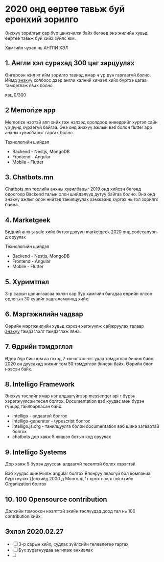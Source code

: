 # 2020 онд өөртөө тавьж буй ерөнхий зорилго

Энэхүү зорилгыг сар бүр шинэчилж байх бөгөөд энэ жилийн хувьд өөртөө тавьж буй хийх зүйлс юм.

Хамгийн чухал нь АНГЛИ ХЭЛ

## 1. Англи хэл сурахад 300 цаг зарцуулах 

Өнгөрсөн жил яг ийм зорилго тавиад ямар ч үр дүн гаргаагүй болно.
Иймд [энэхүү](../100dayofx/english)
 холбоос дээр англи хэлний хичээл хийх бүртээ цагаа тэмдэглэж явах болно.

явц 0/300

## 2 Memorize app

Memorize нэртэй апп хийх гэж нэлээд оролдоод өнөөдрийг хүртэл сайн үр дүнд хүрээгүй байгаа. Энэ онд энэхүү ажлын вэб болон flutter app анхны хувилбарыг гаргах болно.

Технологийн шийдэл 
- Backend - Nestjs, MongoDB
- Frontend - Angular
- Mobile - Flutter

## 3. Chatbots.mn

Chatbots.mn төслийн анхны хувилбарыг 2019 онд хийсэн бөгөөд одоогоор Backend талын олон шийдэлүүд дутуу байгаа болно. Энэ онд энэхүү ажлыг олон нийтэд танилцуулах хэмжээнд хүргэх нь гол зорилго байна.

## 4. Marketgeek

Бидний анхны sale хийх бүтээгдэхүүн marketgeek 2020 онд codecanyon-д оруулах

Технологийн шийдэл 
- Backend - Nestjs, MongoDB
- Frontend - Angular
- Mobile - Flutter

## 5. Хуримтлал 

3-р сарын цалингаасаа эхлэн сар бүр хамгийн багадаа өөрийн олсон орлогын 30 хувийг хадгаламжинд хийх.

## 6. Мэргэжилийн чадвар

Өөрийн мэргэжилийн хувьд хэрхэн хөгжүүлж сайжруулах талаар [энэхүү](../100dayofx/code) тэмдэглэлт тэмдэглэж явна.

## 7. Өдрийн тэмдэглэл

Өдөр бүр биш юм аа гэхэд 7 хоногтоо нэг удаа тэмдэглэл бичиж байх. 2020 он дуусахад жижиг том 50 тэмдэглэл бичсэн байх. Өөрийн блог нээсэн байх.

## 8. Intelligo Framework

Энэхүү төслийг ямар нэг алдаагүйгээр messenger api г бүрэн хэрэгжүүлсэн төсөл болгох. 
Documentation вэб хуудас мөн бүрэн гүйцэд тайлбарласан байх. 

- intelligo - алдаагүй болгох
- intelligo-generator - typescript болгох
- intelligo.js.org - танилцуулга болон documentation вэб шинэ загвартай болгох
- chatbots дор хаяж 5 жишээ ботын код оруулах

## 9. Intelligo Systems 

Дор хаяж 5 бүрэн дууссан алдаагүй төсөлтэй болох хэрэгтэй.

Вэб хуудас шинэчилж angular болгох
Японруу явахгүй бол компаниа бүртгүүлэх
Дэлхийд 2000 д Монголд 1т орох нээлттэй эхийн Organization болгох

## 10. 100 Opensource contribution 

Дэлхийн томоохон нээлттэй эхийн төслүүдэд доод тал нь 100 contribution хийх.

## Эхлэл 2020.02.27

- [ ] 3-р сарын хийх, судлах зүйлсийн төлөвлөгөө гаргах
- [ ] Бүх зурагнуудаа ангилаж анхивлах
- [ ] 


